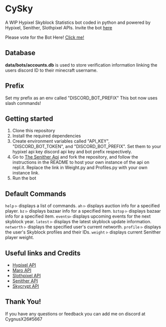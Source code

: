 # CySky

A WIP Hypixel Skyblock Statistics bot coded in python and powered by Hypixel, Senither, Slothpixel APIs.
Invite the bot [here](https://discord.com/api/oauth2/authorize?client_id=277588583693680640&permissions=277025508352&scope=bot%20applications.commands)

Please vote for the Bot Here! [Click me!](https://top.gg/bot/277588583693680640)

## Database
**data/bots/accounts.db** is used to store verification information linking the users discord ID to their minecraft username.

## Prefix
Set my prefix as an env called "DISCORD_BOT_PREFIX"
This bot now uses slash commands!

## Getting started
1. Clone this repository
2. Install the required dependencies
3. Create environment variables called "API_KEY", "DISCORD_BOT_TOKEN", and "DISCORD_BOT_PREFIX". Set them to your hypixel api key discord api key and bot prefix respectively.
4. Go to [The Senither Api](https://github.com/Senither/hypixel-skyblock-facade) and fork the repository, and follow the instructions in the README to host your own instance of the api on repl.it. Replace the link in Weight.py and Profiles.py with your own instance link.
5. Run the bot

## Default Commands
`help` ▹ displays a list of commands.
`ah` ▹ displays auction info for a specified player.
`bz` ▹ displays bazaar info for a specified item.
`bztop` ▹ displays bazaar info for a specified item.
`events`▹ displays upcoming events for the next skyblock year. 
`latest` ▹ displays the latest skyblock update information.
`networth` ▹ displays the specified user's current networth.
`profile` ▹ displays the user's Skyblock profiles and their IDs.
`weight` ▹ displays current Senither player weight.

## Useful links and Credits
 - [Hypixel API](https://api.hypixel.net/)
 - [Maro API](https://maro.skybrokers.xyz/)
 - [Slothpixel API](https://docs.slothpixel.me/)
 - [Senither API](https://hypixel-api.senither.com/)
 - [Skycrypt API](https://sky.shiiyu.moe/api)

## Thank You!

If you have any questions or feedback you can add me on discord at CygnusX26#5667

